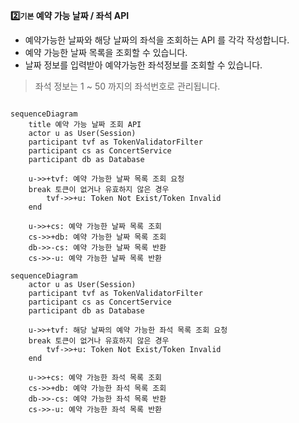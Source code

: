 **2️⃣`기본` 예약 가능 날짜 / 좌석 API**

- 예약가능한 날짜와 해당 날짜의 좌석을 조회하는 API 를 각각 작성합니다.
- 예약 가능한 날짜 목록을 조회할 수 있습니다.
- 날짜 정보를 입력받아 예약가능한 좌석정보를 조회할 수 있습니다.

> 좌석 정보는 1 ~ 50 까지의 좌석번호로 관리됩니다.

```mermaid

sequenceDiagram
    title 예약 가능 날짜 조회 API
    actor u as User(Session)
    participant tvf as TokenValidatorFilter
    participant cs as ConcertService
    participant db as Database
    
    u->>+tvf: 예약 가능한 날짜 목록 조회 요청
    break 토큰이 없거나 유효하지 않은 경우
        tvf->>+u: Token Not Exist/Token Invalid
    end
    
    u->>+cs: 예약 가능한 날짜 목록 조회
    cs->>+db: 예약 가능한 날짜 목록 조회
    db->>-cs: 예약 가능한 날짜 목록 반환
    cs->>-u: 예약 가능한 날짜 목록 반환
```

```mermaid
sequenceDiagram
    actor u as User(Session)
    participant tvf as TokenValidatorFilter
    participant cs as ConcertService
    participant db as Database
    
    u->>+tvf: 해당 날짜의 예약 가능한 좌석 목록 조회 요청
    break 토큰이 없거나 유효하지 않은 경우
        tvf->>+u: Token Not Exist/Token Invalid
    end
    
    u->>+cs: 예약 가능한 좌석 목록 조회
    cs->>+db: 예약 가능한 좌석 목록 조회
    db->>-cs: 예약 가능한 좌석 목록 반환
    cs->>-u: 예약 가능한 좌석 목록 반환
```
